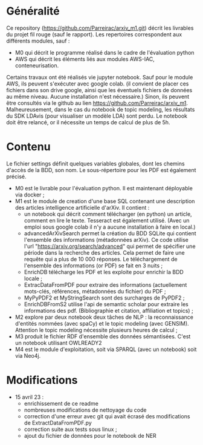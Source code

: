 # Généralité 

Ce repository (https://github.com/Parreirac/arxiv_m1.git) décrit les livrables du projet fil rouge (sauf le rapport).
Les repertoires correspondent aux différents modules, sauf :
* M0 qui décrit le programme réalisé dans le cadre de l'évaluation python
* AWS qui décrit les éléments liés aux modules AWS-IAC, conteneurisation.

Certains travaux ont été réalisés vie jupyter notebook.
Sauf pour le module AWS, ils peuvent s'exécuter avec google colab.
(il convient de placer ces fichiers dans son drive google, ainsi que les éventuels fichiers de données au même niveau. Aucune installation n'est nécessaire.)
Sinon, ils peuvent être consultés via le github au lien https://github.com/Parreirac/arxiv_m1.
Malheureusement, dans le cas du notebook de topic modeling, les résultats du SDK LDAvis (pour visualiser un modèle LDA) sont perdu. Le notebook doit être relancé, or il nécessite un temps de calcul de plus de 5h.


# Contenu 
Le fichier settings définit quelques variables globales, dont les chemins d'accès de la BDD, son nom. Le sous-répertoire pour les PDF est également précisé.

* M0 est le livrable pour l'évaluation python. Il est maintenant déployable via docker ;
* M1 est le module de creation d'une base SQL contenant une description des articles intelligence artificielle d'arXiv. Il contient :
  * un notebook qui décrit comment télécharger (en python) un article, comment en lire le texte. Tesseract est également utilisé. (Avec un emploi sous google colab il n'y a aucune installation à faire en local.)
  * advancedArXivSearch permet la création du BDD SQLite qui contient l'ensemble des informations (métadonnées arXiv). Ce code utilise l'url "https://arxiv.org/search/advanced" qui permet de spécifier une période dans la recherche des articles. Cela permet de faire une requête qui a plus de 10 000 réponses. Le téléchargement de l'ensemble des informations (or PDF) se fait en 3 nuits ;
  * EnrichDB télécharge les PDF et les exploite pour enrichir la BDD locale ; 
  * ExtracDataFromPDF pour extraire des informations (actuellement mots-clés, références, métadonnées du fichier) du PDF ;
  * MyPyPDF2 et MyStringSearch sont des surcharges de PyPDF2 ;
  * EnrichDBFromS2 utilise l'api de semantic scholar pour extraire les informations des pdf. (Bibliographie et citation, affiliation et topics) ;
* M2 explore par deux notebook deux tâches de NLP : la reconnaissance d'entités nommées (avec spaCy) et le topic modeling (avec GENSIM). Attention le topic modeling nécessite plusieurs heures de calcul ;
* M3 produit le fichier RDF d'ensemble des données sémantisées. C'est un notebook utilisant OWLREADY2
* M4 est le module d'exploitation, soit via SPARQL (avec un notebook) soit via Neo4j. 

# Modifications

* 15 avril 23 : 
  * enrichissement de ce readme
  * nombreuses modifications de nettoyage du code
  * correction d'une erreur avec git qui avait écrasé des modifications de ExtractDataFromPDF.py
  * correction suite aux tests sous linux ;
  * ajout du fichier de données pour le notebook de NER





